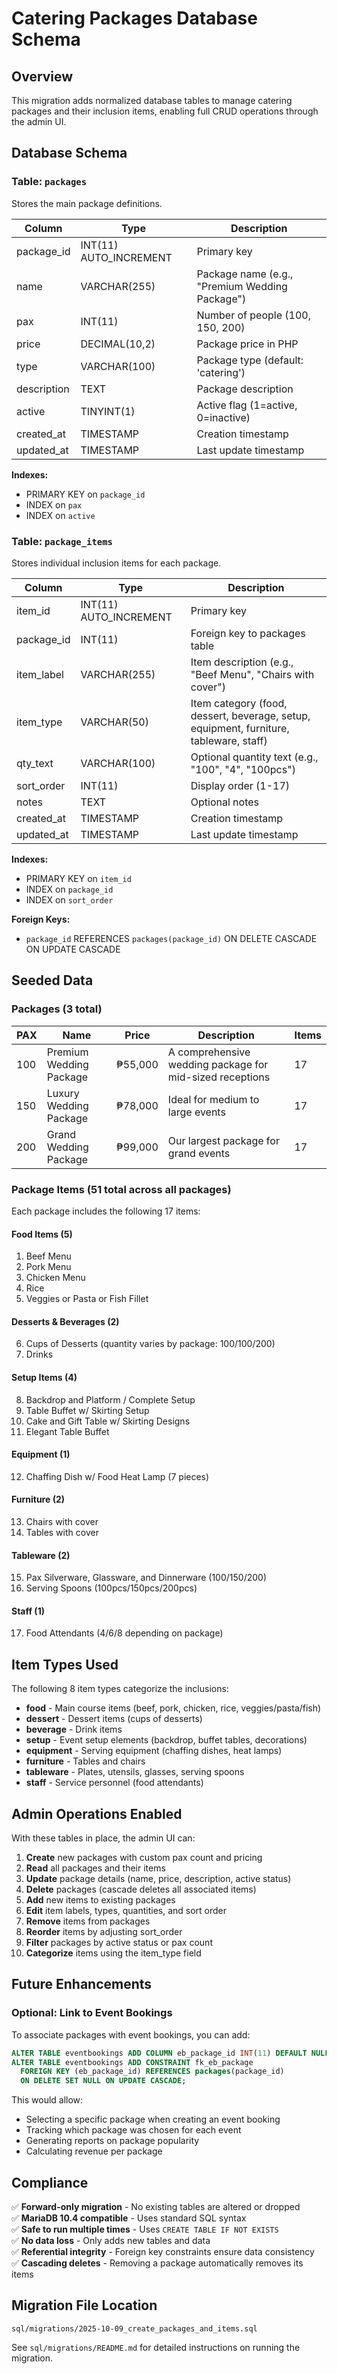 # Catering Packages Database Schema

## Overview
This migration adds normalized database tables to manage catering packages and their inclusion items, enabling full CRUD operations through the admin UI.

## Database Schema

### Table: `packages`
Stores the main package definitions.

| Column | Type | Description |
|--------|------|-------------|
| package_id | INT(11) AUTO_INCREMENT | Primary key |
| name | VARCHAR(255) | Package name (e.g., "Premium Wedding Package") |
| pax | INT(11) | Number of people (100, 150, 200) |
| price | DECIMAL(10,2) | Package price in PHP |
| type | VARCHAR(100) | Package type (default: 'catering') |
| description | TEXT | Package description |
| active | TINYINT(1) | Active flag (1=active, 0=inactive) |
| created_at | TIMESTAMP | Creation timestamp |
| updated_at | TIMESTAMP | Last update timestamp |

**Indexes:**
- PRIMARY KEY on `package_id`
- INDEX on `pax`
- INDEX on `active`

### Table: `package_items`
Stores individual inclusion items for each package.

| Column | Type | Description |
|--------|------|-------------|
| item_id | INT(11) AUTO_INCREMENT | Primary key |
| package_id | INT(11) | Foreign key to packages table |
| item_label | VARCHAR(255) | Item description (e.g., "Beef Menu", "Chairs with cover") |
| item_type | VARCHAR(50) | Item category (food, dessert, beverage, setup, equipment, furniture, tableware, staff) |
| qty_text | VARCHAR(100) | Optional quantity text (e.g., "100", "4", "100pcs") |
| sort_order | INT(11) | Display order (1-17) |
| notes | TEXT | Optional notes |
| created_at | TIMESTAMP | Creation timestamp |
| updated_at | TIMESTAMP | Last update timestamp |

**Indexes:**
- PRIMARY KEY on `item_id`
- INDEX on `package_id`
- INDEX on `sort_order`

**Foreign Keys:**
- `package_id` REFERENCES `packages(package_id)` ON DELETE CASCADE ON UPDATE CASCADE

## Seeded Data

### Packages (3 total)

| PAX | Name | Price | Description | Items |
|-----|------|-------|-------------|-------|
| 100 | Premium Wedding Package | ₱55,000 | A comprehensive wedding package for mid-sized receptions | 17 |
| 150 | Luxury Wedding Package | ₱78,000 | Ideal for medium to large events | 17 |
| 200 | Grand Wedding Package | ₱99,000 | Our largest package for grand events | 17 |

### Package Items (51 total across all packages)

Each package includes the following 17 items:

#### Food Items (5)
1. Beef Menu
2. Pork Menu
3. Chicken Menu
4. Rice
5. Veggies or Pasta or Fish Fillet

#### Desserts & Beverages (2)
6. Cups of Desserts (quantity varies by package: 100/100/200)
7. Drinks

#### Setup Items (4)
8. Backdrop and Platform / Complete Setup
9. Table Buffet w/ Skirting Setup
10. Cake and Gift Table w/ Skirting Designs
11. Elegant Table Buffet

#### Equipment (1)
12. Chaffing Dish w/ Food Heat Lamp (7 pieces)

#### Furniture (2)
13. Chairs with cover
14. Tables with cover

#### Tableware (2)
15. Pax Silverware, Glassware, and Dinnerware (100/150/200)
16. Serving Spoons (100pcs/150pcs/200pcs)

#### Staff (1)
17. Food Attendants (4/6/8 depending on package)

## Item Types Used

The following 8 item types categorize the inclusions:

- **food** - Main course items (beef, pork, chicken, rice, veggies/pasta/fish)
- **dessert** - Dessert items (cups of desserts)
- **beverage** - Drink items
- **setup** - Event setup elements (backdrop, buffet tables, decorations)
- **equipment** - Serving equipment (chaffing dishes, heat lamps)
- **furniture** - Tables and chairs
- **tableware** - Plates, utensils, glasses, serving spoons
- **staff** - Service personnel (food attendants)

## Admin Operations Enabled

With these tables in place, the admin UI can:

1. **Create** new packages with custom pax count and pricing
2. **Read** all packages and their items
3. **Update** package details (name, price, description, active status)
4. **Delete** packages (cascade deletes all associated items)
5. **Add** new items to existing packages
6. **Edit** item labels, types, quantities, and sort order
7. **Remove** items from packages
8. **Reorder** items by adjusting sort_order
9. **Filter** packages by active status or pax count
10. **Categorize** items using the item_type field

## Future Enhancements

### Optional: Link to Event Bookings

To associate packages with event bookings, you can add:

```sql
ALTER TABLE eventbookings ADD COLUMN eb_package_id INT(11) DEFAULT NULL;
ALTER TABLE eventbookings ADD CONSTRAINT fk_eb_package 
  FOREIGN KEY (eb_package_id) REFERENCES packages(package_id) 
  ON DELETE SET NULL ON UPDATE CASCADE;
```

This would allow:
- Selecting a specific package when creating an event booking
- Tracking which package was chosen for each event
- Generating reports on package popularity
- Calculating revenue per package

## Compliance

✅ **Forward-only migration** - No existing tables are altered or dropped  
✅ **MariaDB 10.4 compatible** - Uses standard SQL syntax  
✅ **Safe to run multiple times** - Uses `CREATE TABLE IF NOT EXISTS`  
✅ **No data loss** - Only adds new tables and data  
✅ **Referential integrity** - Foreign key constraints ensure data consistency  
✅ **Cascading deletes** - Removing a package automatically removes its items  

## Migration File Location

`sql/migrations/2025-10-09_create_packages_and_items.sql`

See `sql/migrations/README.md` for detailed instructions on running the migration.
